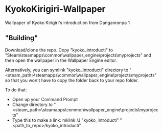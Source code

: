 # KyokoKirigiri-Wallpaper
 Wallpaper of Kyoko Kirigiri's introduction from Danganronpa 1

## "Building"
Download/clone the repo. Copy "kyoko_introducti" to "Steam\steamapps\common\wallpaper_engine\projects\myprojects\" and then open the wallpaper in the Wallpaper Engine editor.

Alternatively, you can symlink "kyoko_introducti" directory to "<steam_path>\steamapps\common\wallpaper_engine\projects\myprojects\" so that you won't have to copy the folder back to your repo folder.

To do that:
* Open up your Command Prompt
* Change directory to "<steam_path>\steamapps\common\wallpaper_engine\projects\myprojects\"
* Type this to make a link: mklink /J "kyoko_introducti" "<path_to_repo>/kyoko_introducti"
